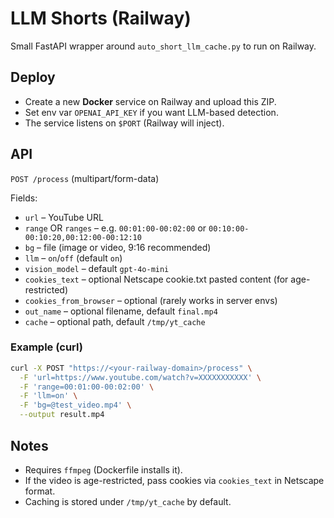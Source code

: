 # LLM Shorts (Railway)

Small FastAPI wrapper around `auto_short_llm_cache.py` to run on Railway.

## Deploy
- Create a new **Docker** service on Railway and upload this ZIP.
- Set env var `OPENAI_API_KEY` if you want LLM-based detection.
- The service listens on `$PORT` (Railway will inject).

## API
`POST /process` (multipart/form-data)

Fields:
- `url` – YouTube URL
- `range` OR `ranges` – e.g. `00:01:00-00:02:00` or `00:10:00-00:10:20,00:12:00-00:12:10`
- `bg` – file (image or video, 9:16 recommended)
- `llm` – `on`/`off` (default `on`)
- `vision_model` – default `gpt-4o-mini`
- `cookies_text` – optional Netscape cookie.txt pasted content (for age-restricted)
- `cookies_from_browser` – optional (rarely works in server envs)
- `out_name` – optional filename, default `final.mp4`
- `cache` – optional path, default `/tmp/yt_cache`

### Example (curl)
```bash
curl -X POST "https://<your-railway-domain>/process" \
  -F 'url=https://www.youtube.com/watch?v=XXXXXXXXXXX' \
  -F 'range=00:01:00-00:02:00' \
  -F 'llm=on' \
  -F 'bg=@test_video.mp4' \
  --output result.mp4
```

## Notes
- Requires `ffmpeg` (Dockerfile installs it).
- If the video is age-restricted, pass cookies via `cookies_text` in Netscape format.
- Caching is stored under `/tmp/yt_cache` by default.
```
